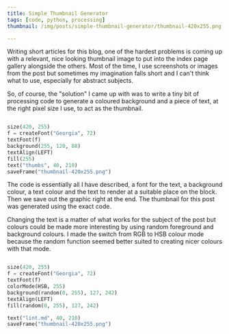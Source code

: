 ```yaml
---
title: Simple Thumbnail Generator
tags: [code, python, processing]
thumbnail: /img/posts/simple-thumbnail-generator/thumbnail-420x255.png

---
```


Writing short articles for this blog, one of the hardest problems is coming up with a relevant, nice looking thumbnail image
to put into the index page gallery alongside the others. Most of the time, I use screenshots or images from the post but sometimes
my imagination falls short and I can't think what to use, especially for abstract subjects.

So, of course, the "solution" I came up with was to write a tiny bit of processing code to generate a coloured background
and a piece of text, at the right pixel size I use, to act as the thumbnail.

```python

size(420, 255)
f = createFont("Georgia", 72)
textFont(f)
background(255, 120, 88)
textAlign(LEFT)
fill(255)
text("thumbs", 40, 210)  
saveFrame("thumbnail-420x255.png")

```

The code is essentially all I have described, a font for the text, a background colour, a text colour and the text
to render at a suitable place on the block. Then we save out the graphic right at the end. The thumbnail for this
post was generated using the exact code.

Changing the text is a matter of what works for the subject of the post but colours could be made more interesting
by using random foreground and background colours. I made the switch from RGB to HSB colour mode because the random
function seemed better suited to creating nicer colours with that mode.

```python

size(420, 255)
f = createFont("Georgia", 72)
textFont(f)
colorMode(HSB, 255)
background(random(0, 255), 127, 242)
textAlign(LEFT)
fill(random(0, 255), 127, 242)

text("lint.md", 40, 210)  
saveFrame("thumbnail-420x255.png")

```
